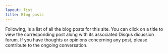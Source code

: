 ```yaml
---
layout: list
title: Blog posts
---
```


Following, is a list of all the blog posts for this site. You can click on a title to view the corresponding post along with its associated Disqus dicussion forum. If you have thoughts or opinions concerning any post, please contribute to the ongoing conversation.  
